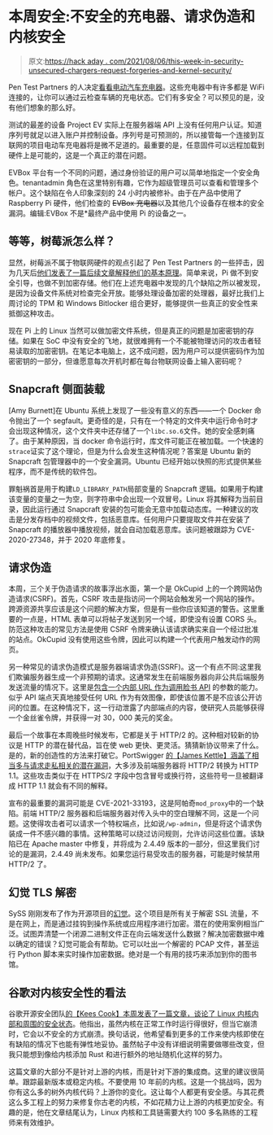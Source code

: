 # 本周安全:不安全的充电器、请求伪造和内核安全

> 原文:[https://hack aday . com/2021/08/06/this-week-in-security-unsecured-chargers-request-forgeries-and-kernel-security/](https://hackaday.com/2021/08/06/this-week-in-security-insecure-chargers-request-forgeries-and-kernel-security/)

Pen Test Partners 的人决定[看看电动汽车充电器](https://www.pentestpartners.com/security-blog/smart-car-chargers-plug-n-play-for-hackers/)。这些充电器中有许多都是 WiFi 连接的，让你可以通过云检查车辆的充电状态。它们有多安全？可以预见的是，没有他们想象的那么好。

测试的最差的设备 Project EV 实际上在服务器端 API 上没有任何用户认证。知道序列号就足以进入账户并控制设备。序列号是可预测的，所以接管每一个连接到互联网的项目电动车充电器将是微不足道的。最重要的是，任意固件可以远程加载到硬件上是可能的，这是一个真正的潜在问题。

EVBox 平台有一个不同的问题，通过身份验证的用户可以简单地指定一个安全角色。tenantadmin 角色在这里特别有趣，它作为超级管理员可以查看和管理多个帐户。这个缺陷在令人印象深刻的 24 小时内被修补。由于在产品中使用了 Raspberry Pi 硬件，他们检查的 ~~EVBox 充电器~~以及其他几个设备存在根本的安全漏洞。编辑:EVBox 不是*最终产品中使用 Pi 的设备之一。

## 等等，树莓派怎么样？

显然，树莓派不属于物联网硬件的观点引起了 Pen Test Partners 的一些抨击，因为几天后[他们发表了一篇后续文章解释他们的基本原理](https://www.pentestpartners.com/security-blog/why-the-raspberry-pi-isnt-suitable-for-iot/)。简单来说，Pi 做不到安全引导，也做不到加密存储。他们在上述充电器中发现的几个缺陷之所以被发现，是因为设备文件系统对检查完全开放。能够处理设备加密的处理器，最好比我们上周讨论的 TPM 和 Windows Bitlocker 组合更好，能够提供一些真正的安全性来抵御这种攻击。

现在 Pi 上的 Linux 当然可以做加密文件系统，但是真正的问题是加密密钥的存储。如果在 SoC 中没有安全的飞地，就很难拥有一个不能被物理访问的攻击者轻易读取的加密密钥。在笔记本电脑上，这不成问题，因为用户可以提供密码作为加密密钥的一部分，但谁愿意每次开机时都在每台物联网设备上输入密码呢？

## Snapcraft 侧面装载

[Amy Burnett]在 Ubuntu 系统上发现了一些没有意义的东西——一个 Docker 命令抛出了一个 segfault。更奇怪的是，只有在一个特定的文件夹中运行命令时才会出现这种情况，这个文件夹中还存储了一个`libc.so.6`文件。她的安全感刺痛了。由于某种原因，当 docker 命令运行时，库文件可能正在被加载。一个快速的`strace`证实了这个理论，但是为什么会发生这种情况呢？答案是 Ubuntu 新的 Snapcraft 包管理器中的一个安全漏洞。Ubuntu 已经开始以快照的形式提供某些程序，而不是传统的软件包。

罪魁祸首是用于构建`LD_LIBRARY_PATH`局部变量的 Snapcraft 逻辑。如果用于构建该变量的变量之一为空，则字符串中会出现一个双冒号。Linux 将其解释为当前目录，因此运行通过 Snapcraft 安装的包可能会无意中加载动态库。一种建议的攻击是分发存档中的视频文件，包括恶意库。任何用户只要提取文件并在安装了 Snapcraft 的播放器中播放视频，就会自动加载恶意库。该问题被跟踪为 CVE-2020-27348，并于 2020 年底修复。

## 请求伪造

本周，三个关于伪造请求的故事浮出水面，第一个是 OkCupid 上的一个跨网站伪造请求(CSRF)。首先，CSRF 攻击是指访问一个网站会触发另一个网站的操作。跨源资源共享应该是这个问题的解决方案，但是有一些你应该知道的警告。这里重要的一点是，HTML 表单可以将帖子发送到另一个域，即使没有设置 CORS 头。防范这种攻击的常见方法是使用 CSRF 令牌来确认该请求确实来自一个经过批准的站点。OkCupid 没有使用这些令牌，因此可以构建一个代表用户触发动作的网页。

另一种常见的请求伪造模式是服务器端请求伪造(SSRF)。这一个有点不同:这里我们欺骗服务器生成一个非预期的请求。这通常发生在前端服务器向非公共后端服务发送流量的情况下。这里是[包含一个内部 URL 作为调用脸书 API](https://philippeharewood.com/facebook-ssrf/) 的参数的能力。似乎 API 端点天真地接受任何 URL 作为有效图像，即使该位置不是不应该公开访问的位置。在这种情况下，这一行动泄露了内部端点的内容，使研究人员能够获得一个金丝雀令牌，并获得一对 30，000 美元的奖金。

最后一个故事在本周晚些时候发布，它都是关于 HTTP/2 的。这种相对较新的协议是 HTTP 的潜在替代品，旨在使 web 更快、更灵活。猜猜新协议带来了什么。是的，新的创造性的方法来打破它。PortSwigger [的【James Kettle】涵盖了相当多与请求走私相关的潜在漏洞](https://portswigger.net/research/http2)，大多涉及前端服务器将 HTTP/2 转换为 HTTP 1.1。这些攻击类似于在 HTTPS/2 字段中包含冒号或换行符，这些符号一旦被翻译成 HTTP 1.1 就会有不同的解释。

宣布的最重要的漏洞可能是 CVE-2021-33193，这是阿帕奇`mod_proxy`中的一个缺陷。前端 HTTP/2 服务器和后端服务器对传入头中的空白理解不同，这是一个问题。这使得攻击者可以请求一个特权端点，比如说`/wp-admin`，但是将这个请求伪装成一件不感兴趣的事情。这种策略可以绕过访问规则，允许访问这些位置。该缺陷已在 Apache master 中修复，并将成为 2.4.49 版本的一部分，但这里我们讨论的是漏洞，2.4.49 尚未发布。如果您运行易受攻击的服务器，可能是时候禁用 HTTP/2 了。

## 幻觉 TLS 解密

SySS 刚刚发布了作为开源项目的[幻觉](https://blog.syss.com/posts/hallucinate/)。这个项目是所有关于解密 SSL 流量，不是在网上，而是通过挂钩到操作系统或应用程序进行加密。潜在的使用案例相当广泛。试图弄清楚一个闭源二进制文件正在向云端发送什么数据？解决加密数据中难以确定的错误？幻觉可能会有帮助。它可以吐出一个解密的 PCAP 文件，甚至运行 Python 脚本来实时操作加密数据。绝对是一个有用的技巧来添加到你的图书馆。

## 谷歌对内核安全性的看法

谷歌开源安全团队[的【Kees Cook】本周发表了一篇文章，谈论了 Linux 内核内部和周围的安全状态](https://security.googleblog.com/2021/08/linux-kernel-security-done-right.html)。他指出，虽然内核在正常工作时运行得很好，但当它崩溃时，它会以不安全的方式崩溃。换句话说，他希望看到更多的工作来使内核即使在有缺陷的情况下也能有弹性地妥协。虽然帖子中没有详细说明需要做哪些改变，但我只能想到像给内核添加 Rust 和进行额外的地址随机化这样的努力。

这篇文章的大部分不是针对上游的内核，而是针对下游的集成商。这里的建议很简单。跟踪最新版本或稳定内核。不要使用 10 年前的内核。这是一个挑战吗，因为你有这么多的树外内核代码？上游你的变化。这让每个人都更有安全感。与其花费这么多工程上的努力来修复你古老的内核，不如花精力让上游的内核更加安全。有趣的是，他在文章结尾认为，Linux 内核和工具链需要大约 100 多名熟练的工程师来有效维护。